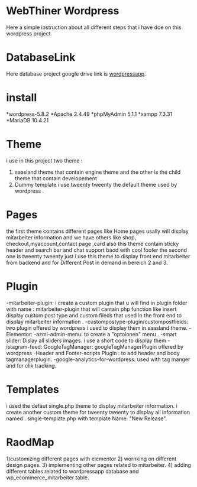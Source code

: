 # WebThiner Wordpress
Here a simple instruction about all different steps that i have doe on this wordpress project 
# DatabaseLink
Here database project google drive link is [wordpressapp](https://drive.google.com/file/d/1DK_yxatDhS7MDUnXc1vkS5FBkT_xjbxp/view?usp=sharing).

# install
*wordpress-5.8.2
*Apache 2.4.49
*phpMyAdmin 5.1.1
*xampp 7.3.31
*MariaDB 10.4.21

# Theme
i use in this project two theme :
1) saasland theme that contain engine theme and the other is the child theme that contain developement
2) Dummy template i use tweenty tweenty the default theme used by wordpress .

# Pages
the first theme contains different pages like Home pages usally will display mitarbeiter information 
and we have others like shop, checkout,myaccount,contact page ,card also this theme contain sticky header and search bar and chat support baod with cool footer 
the second one is tweenty tweenty just i use this theme to display front end mitarbeiter from backend and for Different Post in demand in bereich 2 and 3.

# Plugin 
-mitarbeiter-plugin:
i create a custom plugin that u will find in plugin folder with name : mitarbeiter-plugin that will cantain php function like insert display custom post type and custom fileds
that used in the front end to display mitarbeiter information .
-custompostype-plugin/custompostfields: 
two plugin offered by wordpress i used to display them in saasland theme.
-Elementor:
-azmi-admin-menu:
to create a "optoionen" menu .
-smart slider:
Dislay all sliders images. i use a short code to display them
-istagram-feed:
GoogleTagManager:
googleTagManagerPlugin offered by wordpress 
-Header and Footer-scripts Plugin :
to add header and body tagmanagerplugin.
-google-analytics-for-wordpress: used with tag manger and for clik tracking.
# Templates
i used the defaut single.php theme to display mitarbeiter information.
i create another custom theme for tweenty tweenty to display all information named .
single-template.php with template Name: "New Release".
# RaodMap
1)customizing different pages with elementor
2) wornking on different design pages.
3) implementing other pages related to mitarbeiter.
4) adding different tables related to wordpressapp database and  wp_ecommerce_mitarbeiter table.






